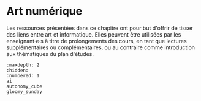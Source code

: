 # Art numérique

Les ressources présentées dans ce chapitre ont pour but d'offrir de tisser des liens entre art et informatique. Elles peuvent être utilisées par les enseignant·e·s à titre de prolongements des cours, en tant que lectures supplémentaires ou complémentaires, ou au contraire comme introduction aux thématiques du plan d'études. 

```{toctree}
:maxdepth: 2
:hidden:
:numbered: 1
ai
autonomy_cube
gloomy_sunday
```